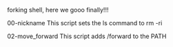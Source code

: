 forking shell, here we gooo finally!!!

00-nickname
This script sets the ls command to rm -ri

02-move_forward
This script adds /forward to the PATH
